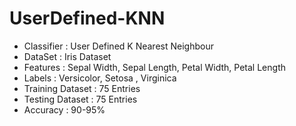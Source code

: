 # UserDefined-KNN

* Classifier :  User Defined K Nearest Neighbour 
* DataSet :    Iris Dataset 
* Features :   Sepal Width, Sepal Length, Petal Width, Petal Length 
* Labels :      Versicolor, Setosa , Virginica 
* Training Dataset :      75 Entries 
* Testing Dataset :  75 Entries
* Accuracy :   90-95%
